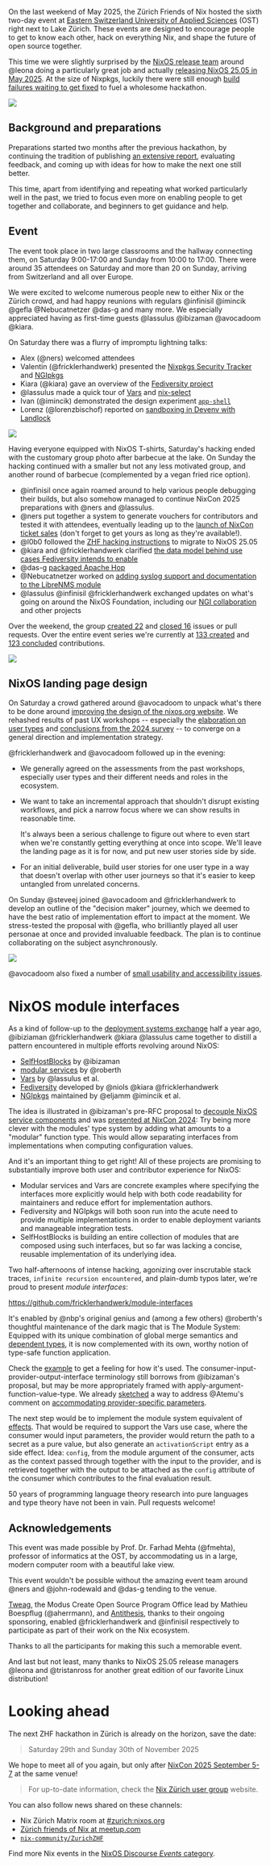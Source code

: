 On the last weekend of May 2025, the Zürich Friends of Nix hosted the sixth two-day event at [Eastern Switzerland University of Applied Sciences](https://www.ost.ch/) (OST) right next to Lake Zürich.
These events are designed to encourage people to get to know each other, hack on everything Nix, and shape the future of open source together.

This time we were slightly surprised by the [NixOS release team](https://nixos.org/community/teams/nixos-release/) around @leona doing a particularly great job and actually [releasing NixOS 25.05 in May 2025](https://discourse.nixos.org/t/nixos-25-05-released/64669).
At the size of Nixpkgs, luckily there were still enough [build failures waiting to get fixed](https://zh.fail/) to fuel a wholesome hackathon.

![](DSC06374.jpg)

## Background and preparations

Preparations started two months after the previous hackathon, by continuing the tradition of publishing [an extensive report](https://discourse.nixos.org/t/zurich-24-11-zhf-hackathon-report/59250), evaluating feedback, and coming up with ideas for how to make the next one still better.

This time, apart from identifying and repeating what worked particularly well in the past, we tried to focus even more on enabling people to get together and collaborate, and beginners to get guidance and help.

## Event

The event took place in two large classrooms and the hallway connecting them, on Saturday 9:00-17:00 and Sunday from 10:00 to 17:00.
There were around 35 attendees on Saturday and more than 20 on Sunday, arriving from Switzerland and all over Europe.

We were excited to welcome numerous people new to either Nix or the Zürich crowd, and had happy reunions with regulars @infinisil @imincik @gefla @Nebucatnetzer @das-g and many more.
We especially appreciated having as first-time guests @lassulus @ibizaman @avocadoom @kiara.

On Saturday there was a flurry of impromptu lightning talks:
- Alex (@ners) welcomed attendees
- Valentin (@fricklerhandwerk) presented the [Nixpkgs Security Tracker](https://tracker.security.nixos.org/) and [NGIpkgs](https://ngi.nixos.org/)
- Kiara (@kiara) gave an overview of the [Fediversity project](https://fediversity.eu)
- @lassulus made a quick tour of [Vars](https://clan.lol/blog/vars/) and [nix-select](https://git.clan.lol/clan/nix-select)
- Ivan (@imincik) demonstrated the design experiment [`app-shell`](https://github.com/imincik/app-shell/)
- Lorenz (@lorenzbischof) reported on [sandboxing in Devenv with Landlock](https://github.com/cachix/devenv/pull/1783)

![](DSC06292.jpg)

Having everyone equipped with NixOS T-shirts, Saturday's hacking ended with the customary group photo after barbecue at the lake.
On Sunday the hacking continued with a smaller but not any less motivated group, and another round of barbecue (complemented by a vegan fried rice option).

- @infinisil once again roamed around to help various people debugging their builds, but also somehow managed to continue NixCon 2025 preparations with @ners and @lassulus.
- @ners put together a system to generate vouchers for contributors and tested it with attendees, eventually leading up to the [launch of NixCon ticket sales](https://discourse.nixos.org/t/ticket-sales-started-for-nixcon-2025/64756) (don't forget to get yours as long as they're available!).
- @l0b0 followed the [ZHF hacking instructions](https://docs.google.com/presentation/d/1qwIU_qe9nTJL3csTETDhLrz3rC7EjPqxFPl_Gpsx6No/edit?slide=id.g198b911f5a4_0_15#slide=id.g198b911f5a4_0_15) to migrate to NixOS 25.05
- @kiara and @fricklerhandwerk clarified [the data model behind use cases Fediversity intends to enable](https://pad.lassul.us/8Ecys_66QaW3ZAlb9FzzxQ?both)
- @das-g [packaged Apache Hop](https://github.com/NixOS/nixpkgs/pull/397937)
- @Nebucatnetzer worked on [adding syslog support and documentation to the LibreNMS module](https://github.com/NixOS/nixpkgs/pull/410533)
- @lassulus @infinisil @fricklerhandwerk exchanged updates on what's going on around the NixOS Foundation, including our [NGI collaboration](https://nixos.org/community/teams/ngi/) and other projects

Over the weekend, the group [created 22](https://github.com/search?q=org%3ANixOS+ZurichZHF+created%3A2025-05-24..2025-05-26&type=pullrequests) and [closed 16](https://github.com/search?q=org%3ANixOS+ZurichZHF+closed%3A2025-05-24..2025-05-26&type=pullrequests) issues or pull requests.
Over the entire event series we're currently at [133 created](https://github.com/search?q=org%3ANixOS+ZurichZHF+created%3A%3C2025-05-28&type=pullrequests) and [123 concluded](https://github.com/search?q=org%3ANixOS+ZurichZHF+closed%3A%3C2025-05-28&type=pullrequests) contributions.

![](DSC06265.jpg)

## NixOS landing page design

On Saturday a crowd gathered around @avocadoom to unpack what's there to be done around [improving the design of the nixos.org website](https://discourse.nixos.org/t/redesigning-nixos-org-our-vision-for-2025/63882).
We rehashed results of past UX workshops -- especially the [elaboration on user types](https://discourse.nixos.org/t/zurich-23-11-zhf-hackathon-and-ux-workshop-report/37848#p-131258-user-types-6) and [conclusions from the 2024 survey](https://discourse.nixos.org/t/ux-design-for-the-nix-portal/53746/3) -- to converge on a general direction and implementation strategy.

@fricklerhandwerk and @avocadoom followed up in the evening:
- We generally agreed on the assessments from the past workshops, especially user types and their different needs and roles in the ecosystem.
- We want to take an incremental approach that shouldn't disrupt existing workflows, and pick a narrow focus where we can show results in reasonable time.

  It's always been a serious challenge to figure out where to even start when we're constantly getting everything at once into scope.
  We'll leave the landing page as it is for now, and put new user stories side by side.
- For an initial deliverable, build user stories for one user type in a way that doesn't overlap with other user journeys so that it's easier to keep untangled from unrelated concerns.

On Sunday @steveej joined @avocadoom and @fricklerhandwerk to develop an outline of the "decision maker" journey, which we deemed to have the best ratio of implementation effort to impact at the moment.
We stress-tested the proposal with @gefla, who brilliantly played all user personae at once and provided invaluable feedback.
The plan is to continue collaborating on the subject asynchronously.

![](47c3106d-28e5-4caf-b1b2-1276553a1f43.jpg)

@avocadoom also fixed a number of [small usability and accessibility issues](https://github.com/NixOS/nixos-homepage/pulls?q=is%3Apr+merged%3A2025-05-24..2025-05-26+involves%3Athilobillerbeck+).

# NixOS module interfaces

As a kind of follow-up to the [deployment systems exchange](https://discourse.nixos.org/t/zurich-24-11-zhf-hackathon-report/59250#p-197228-deployment-systems-exchange-4) half a year ago, @ibiziaman @fricklerhandwerk @kiara @lassulus came together to distill a pattern encountered in multiple efforts revolving around NixOS:
- [SelfHostBlocks](https://github.com/ibizaman/selfhostblocks/) by @ibizaman
- [modular services](https://github.com/NixOS/nixpkgs/pull/372170) by @roberth
- [Vars](https://github.com/NixOS/nixpkgs/pull/370444) by @lassulus et al.
- [Fediversity](https://git.fediversity.eu/) developed by @niols @kiara @fricklerhandwerk
- [NGIpkgs](https://ngi.nixos.org) maintained by @eljamm @imincik et al.

The idea is illustrated in @ibizaman's pre-RFC proposal to [decouple NixOS service components](https://discourse.nixos.org/t/pre-rfc-decouple-services-using-structured-typing/58257) and was [presented at NixCon 2024](https://www.youtube.com/watch?v=CP0hR6w1csc):
Try being more clever with the modules' type system by adding what amounts to a "modular" function type.
This would allow separating interfaces from implementations when computing configuration values.

And it's an important thing to get right!
All of these projects are promising to substantially improve both user and contributor experience for NixOS: 
- Modular services and Vars are concrete examples where specifying the interfaces more explicitly would help with both code readability for maintainers and reduce effort for implementation authors.
- Fediversity and NGIpkgs will both soon run into the acute need to provide multiple implementations in order to enable deployment variants and manageable integration tests.
- SelfHostBlocks is building an entire collection of modules that are composed using such interfaces, but so far was lacking a concise, reusable implementation of its underlying idea.

Two half-afternoons of intense hacking, agonizing over inscrutable stack traces, `infinite recursion encountered`, and plain-dumb typos later, we're proud to present *module interfaces*:

https://github.com/fricklerhandwerk/module-interfaces

It's enabled by @nbp's original genius and (among a few others) @roberth's thoughtful maintenance of the dark magic that is The Module System:
Equipped with its unique combination of global merge semantics and [dependent types](https://en.m.wikipedia.org/wiki/Dependent_type), it is now complemented with its own, worthy notion of type-safe function application.

Check the [example](https://github.com/fricklerhandwerk/module-interfaces/blob/zhf/example/default.nix) to get a feeling for how it's used.
The consumer-input-provider-output-interface terminology still borrows from @ibizaman's proposal, but may be more appropriately framed with apply-argument-function-value-type.
We already [sketched](https://github.com/fricklerhandwerk/module-interfaces/pull/2) a way to address @Atemu's comment on [accommodating provider-specific parameters](https://discourse.nixos.org/t/pre-rfc-decouple-services-using-structured-typing/58257/10).

The next step would be to implement the module system equivalent of [effects](https://en.wikipedia.org/wiki/Effect_system).
That would be required to support the Vars use case, where the consumer would input parameters, the provider would return the path to a secret as a pure value, but also generate an `activationScript` entry as a side effect.
Idea: `config`, from the module argument of the consumer, acts as the context passed through together with the input to the provider, and is retrieved together with the output to be attached as the `config` attribute of the consumer which contributes to the final evaluation result.

50 years of programming language theory research into pure languages and type theory have not been in vain.
Pull requests welcome!

## Acknowledgements

This event was made possible by Prof. Dr. Farhad Mehta (@fmehta), professor of informatics at the OST, by accommodating us in a large, modern computer room with a beautiful lake view.

This event wouldn't be possible without the amazing event team around @ners and @john-rodewald and @das-g tending to the venue.

[Tweag](https://tweag.io), the Modus Create Open Source Program Office lead by Mathieu Boespflug (@aherrmann), and [Antithesis](https://antithesis.com), thanks to their ongoing sponsoring, enabled @fricklerhandwerk and @infinisil respectively to participate as part of their work on the Nix ecosystem.

Thanks to all the participants for making this such a memorable event.

And last but not least, many thanks to NixOS 25.05 release managers @leona and @tristanross for another great edition of our favorite Linux distribution!

# Looking ahead

The next ZHF hackathon in Zürich is already on the horizon, save the date:

> Saturday 29th and Sunday 30th of November 2025

We hope to meet all of you again, but only after [NixCon 2025 September 5-7](https://2025.nixcon.org/) at the same venue!

> For up-to-date information, check the [Nix Zürich user group](https://zurich.nix.ug/) website.

You can also follow news shared on these channels:
- Nix Zürich Matrix room at [#zurich:nixos.org](https://matrix.to/#/#zurich:nixos.org)
- [Zürich friends of Nix at meetup.com](https://www.meetup.com/nix-zurich/)
- [`nix-community/ZurichZHF`](https://github.com/nix-community/ZurichZHF)

Find more Nix events in the [NixOS Discourse *Events* category](https://discourse.nixos.org/c/events/13).
